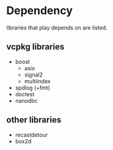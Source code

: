 # Dependency

libraries that play depends on are listed. 

## vcpkg libraries

- boost 
    - asio
    - signal2 
    - multiindex
- spdlog (+fmt)
- doctest 
- nanodbc 

## other libraries

- recastdetour 
- box2d

